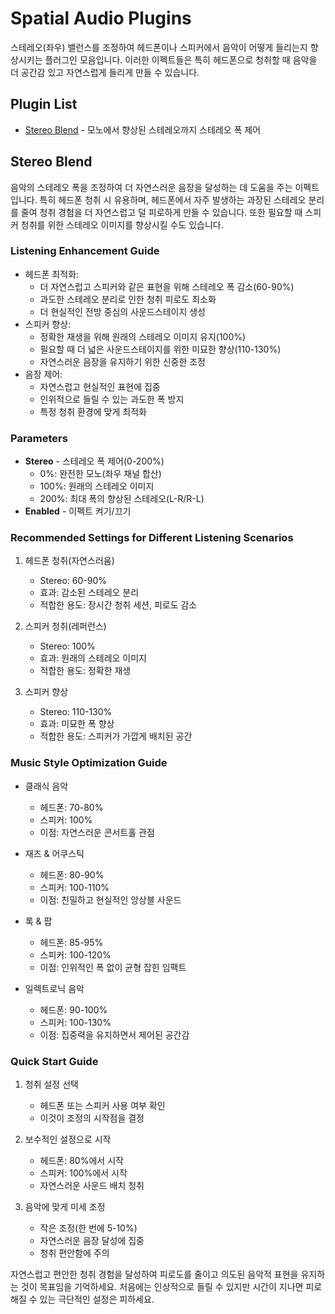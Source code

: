 # Spatial Audio Plugins

스테레오(좌우) 밸런스를 조정하여 헤드폰이나 스피커에서 음악이 어떻게 들리는지 향상시키는 플러그인 모음입니다. 이러한 이펙트들은 특히 헤드폰으로 청취할 때 음악을 더 공간감 있고 자연스럽게 들리게 만들 수 있습니다.

## Plugin List

- [Stereo Blend](#stereo-blend) - 모노에서 향상된 스테레오까지 스테레오 폭 제어

## Stereo Blend

음악의 스테레오 폭을 조정하여 더 자연스러운 음장을 달성하는 데 도움을 주는 이펙트입니다. 특히 헤드폰 청취 시 유용하며, 헤드폰에서 자주 발생하는 과장된 스테레오 분리를 줄여 청취 경험을 더 자연스럽고 덜 피로하게 만들 수 있습니다. 또한 필요할 때 스피커 청취를 위한 스테레오 이미지를 향상시킬 수도 있습니다.

### Listening Enhancement Guide
- 헤드폰 최적화:
  - 더 자연스럽고 스피커와 같은 표현을 위해 스테레오 폭 감소(60-90%)
  - 과도한 스테레오 분리로 인한 청취 피로도 최소화
  - 더 현실적인 전방 중심의 사운드스테이지 생성
- 스피커 향상:
  - 정확한 재생을 위해 원래의 스테레오 이미지 유지(100%)
  - 필요할 때 더 넓은 사운드스테이지를 위한 미묘한 향상(110-130%)
  - 자연스러운 음장을 유지하기 위한 신중한 조정
- 음장 제어:
  - 자연스럽고 현실적인 표현에 집중
  - 인위적으로 들릴 수 있는 과도한 폭 방지
  - 특정 청취 환경에 맞게 최적화

### Parameters
- **Stereo** - 스테레오 폭 제어(0-200%)
  - 0%: 완전한 모노(좌우 채널 합산)
  - 100%: 원래의 스테레오 이미지
  - 200%: 최대 폭의 향상된 스테레오(L-R/R-L)
- **Enabled** - 이펙트 켜기/끄기

### Recommended Settings for Different Listening Scenarios

1. 헤드폰 청취(자연스러움)
   - Stereo: 60-90%
   - 효과: 감소된 스테레오 분리
   - 적합한 용도: 장시간 청취 세션, 피로도 감소

2. 스피커 청취(레퍼런스)
   - Stereo: 100%
   - 효과: 원래의 스테레오 이미지
   - 적합한 용도: 정확한 재생

3. 스피커 향상
   - Stereo: 110-130%
   - 효과: 미묘한 폭 향상
   - 적합한 용도: 스피커가 가깝게 배치된 공간

### Music Style Optimization Guide

- 클래식 음악
  - 헤드폰: 70-80%
  - 스피커: 100%
  - 이점: 자연스러운 콘서트홀 관점

- 재즈 & 어쿠스틱
  - 헤드폰: 80-90%
  - 스피커: 100-110%
  - 이점: 친밀하고 현실적인 앙상블 사운드

- 록 & 팝
  - 헤드폰: 85-95%
  - 스피커: 100-120%
  - 이점: 인위적인 폭 없이 균형 잡힌 임팩트

- 일렉트로닉 음악
  - 헤드폰: 90-100%
  - 스피커: 100-130%
  - 이점: 집중력을 유지하면서 제어된 공간감

### Quick Start Guide

1. 청취 설정 선택
   - 헤드폰 또는 스피커 사용 여부 확인
   - 이것이 조정의 시작점을 결정

2. 보수적인 설정으로 시작
   - 헤드폰: 80%에서 시작
   - 스피커: 100%에서 시작
   - 자연스러운 사운드 배치 청취

3. 음악에 맞게 미세 조정
   - 작은 조정(한 번에 5-10%)
   - 자연스러운 음장 달성에 집중
   - 청취 편안함에 주의

자연스럽고 편안한 청취 경험을 달성하여 피로도를 줄이고 의도된 음악적 표현을 유지하는 것이 목표임을 기억하세요. 처음에는 인상적으로 들릴 수 있지만 시간이 지나면 피로해질 수 있는 극단적인 설정은 피하세요.